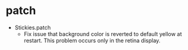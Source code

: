 patch
=====
* Stickies.patch
    * Fix issue that background color is reverted to default yellow at restart. This problem occurs only in the retina display.
